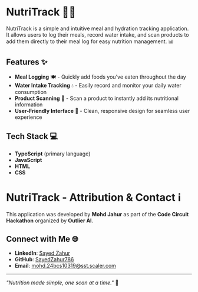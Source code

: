 # NutriTrack 🍎💧

NutriTrack is a simple and intuitive meal and hydration tracking application. It allows users to log their meals, record water intake, and scan products to add them directly to their meal log for easy nutrition management. 📊

## Features ✨

- **Meal Logging** 🍽️ - Quickly add foods you've eaten throughout the day
- **Water Intake Tracking** 💧 - Easily record and monitor your daily water consumption
- **Product Scanning** 📸 - Scan a product to instantly add its nutritional information
- **User-Friendly Interface** 🎨 - Clean, responsive design for seamless user experience

## Tech Stack 💻

- **TypeScript** (primary language)
- **JavaScript**
- **HTML**
- **CSS**

# NutriTrack - Attribution & Contact ℹ️

This application was developed by **Mohd Jahur** as part of the **Code Circuit Hackathon** organized by **Outlier AI**.

## Connect with Me 🌐

- **LinkedIn**: [Sayed Zahur](https://www.linkedin.com/in/sayedzahur786/)
- **GitHub**: [SayedZahur786](https://github.com/SayedZahur786)
- **Email**: [mohd.24bcs10319@sst.scaler.com](mailto:mohd.24bcs10319@sst.scaler.com)

---

*"Nutrition made simple, one scan at a time."* 🍏
